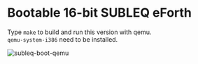 # Bootable 16-bit SUBLEQ eForth

Type `make` to build and run this version with qemu.  
`qemu-system-i386` need to be installed.

![subleq-boot-qemu](https://github.com/pbrochard/subleq/assets/89560/1b16db02-1e04-4aa1-be48-a58b233c0e34)

